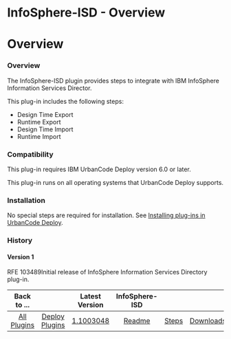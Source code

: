 
InfoSphere-ISD - Overview
=========================

# Overview


### Overview




The InfoSphere-ISD plugin provides steps to integrate with IBM InfoSphere Information Services Director.

This plug-in includes the following steps:

* Design Time Export
* Runtime Export
* Design Time Import
* Runtime Import

### Compatibility

This plug-in requires IBM UrbanCode Deploy version 6.0 or later.

This plug-in runs on all operating systems that UrbanCode Deploy supports.

### Installation

No special steps are required for installation. See [Installing plug-ins in UrbanCode Deploy](https://www.urbancode.com/resource/installing-plug-ins-in-urbancode-products/ "Installing plug-ins in UrbanCode Deploy").

### History

#### Version 1

RFE 103489Initial release of InfoSphere Information Services Directory plug-in.


|Back to ...||Latest Version|InfoSphere-ISD |||
| :---: | :---: | :---: | :---: | :---: | :---: |
|[All Plugins](../../index.md)|[Deploy Plugins](../README.md)|[1.1003048](https://raw.githubusercontent.com/UrbanCode/IBM-UCD-PLUGINS/main/files/infosphere-isd/plugins-infosphere-isd-1.1003048.zip)|[Readme](README.md)|[Steps](steps.md)|[Downloads](downloads.md)|
